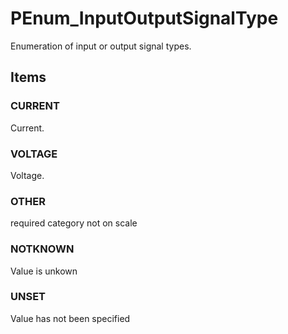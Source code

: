 # PEnum_InputOutputSignalType

Enumeration of input or output signal types.

## Items

### CURRENT
Current.

### VOLTAGE
Voltage.

### OTHER
required category not on scale

### NOTKNOWN
Value is unkown

### UNSET
Value has not been specified
